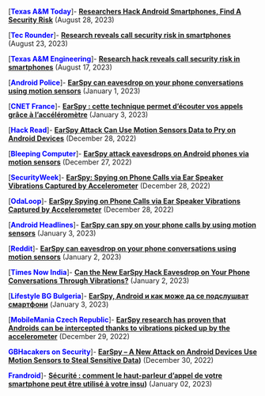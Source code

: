[**<span style="color:blue">Texas A&M Today</span>**]- **[Researchers Hack Android Smartphones, Find A Security Risk](https://today.tamu.edu/2023/08/28/researchers-hack-android-smartphones-find-a-security-risk/)** (August 28, 2023)

[**<span style="color:blue">Tec Rounder</span>**]- **[Research reveals call security risk in smartphones](https://tecrounder.com/risk-in-smartphone-call/)** (August 23, 2023)

[**<span style="color:blue">Texas A&M Engineering</span>**]- **[Research hack reveals call security risk in smartphones](https://engineering.tamu.edu/news/2023/08/research-hack-reveals-call-security-risk-in-smartphones.html)** (August 17, 2023)

[**<span style="color:blue">Android Police</span>**]- **[EarSpy can eavesdrop on your phone conversations using motion sensors](https://www.androidpolice.com/earspy-attack-eavesdrop-using-motion-sensors/)** (January 1, 2023)

[**<span style="color:blue">CNET France</span>**]- **[EarSpy : cette technique permet d’écouter vos appels grâce à l’accéléromètre](https://www.cnetfrance.fr/news/earspy-cette-technique-permet-d-ecouter-vos-appels-grace-a-l-accelerometre-39951950.htm)** (January 3, 2023)

[**<span style="color:blue">Hack Read</span>**]- **[EarSpy Attack Can Use Motion Sensors Data to Pry on Android Devices](https://hackread.com/earspy-attack-motion-sensors-data-pry-android/)** (December 28, 2022)

[**<span style="color:blue">Bleeping Computer</span>**]- **[EarSpy attack eavesdrops on Android phones via motion sensors](https://www.bleepingcomputer.com/news/security/earspy-attack-eavesdrops-on-android-phones-via-motion-sensors/)** (December 27, 2022)

[**<span style="color:blue">SecurityWeek</span>**]- **[EarSpy: Spying on Phone Calls via Ear Speaker Vibrations Captured by Accelerometer](https://www.securityweek.com/earspy-spying-phone-calls-ear-speaker-vibrations-captured-accelerometer/)** (December 28, 2022)

[**<span style="color:blue">OdaLoop</span>**]- **[EarSpy Spying on Phone Calls via Ear Speaker Vibrations Captured by Accelerometer](https://www.oodaloop.com/briefs/2023/01/02/earspy-spying-on-phone-calls-via-ear-speaker-vibrations-captured-by-accelerometer/)** (December 28, 2022)

[**<span style="color:blue">Android Headlines</span>**]- **[EarSpy can spy on your phone calls by using motion sensors](https://www.androidheadlines.com/2023/01/earspy-spy-phone-calls.html)** (January 3, 2023)

[**<span style="color:blue">Reddit</span>**]- **[EarSpy can eavesdrop on your phone conversations using motion sensors](https://www.reddit.com/r/technews/comments/101q4h6/earspy_can_eavesdrop_on_your_phone_conversations/)** (January 2, 2023)

[**<span style="color:blue">Times Now India</span>**]- **[Can the New EarSpy Hack Eavesdrop on Your Phone Conversations Through Vibrations?](https://www.timesnownews.com/technology-science/can-the-new-earspy-hack-eavesdrop-on-your-phone-conversations-through-vibrations-article-96700672)** (January 2, 2023)

[**<span style="color:blue">Lifestyle BG Bulgeria</span>**]- **[EarSpy, Android и как може да се подслушват смартфони](https://lifestyle.bg/mobile/earspy-android-i-kak-mozhe-da-se-podslushvat-smartfoni.html)** (January 3, 2023)

[**<span style="color:blue">MobileMania Czech Republic</span>**]- **[EarSpy research has proven that Androids can be intercepted thanks to vibrations picked up by the accelerometer](https://mobilmania.zive.cz/clanky/vyzkum-earspy-dokazal-ze-androidy-lze-odposlechnout-diky-vibracim-ktere-zachyti-akcelerometr/sc-3-a-1356804/default.aspx)** (December 29, 2022)

**<span style="color:blue">GBHacakers on Security</span>**]- **[EarSpy – A New Attack on Android Devices Use Motion Sensors to Steal Sensitive Data](https://gbhackers.com/earspy-android/))** (December 30, 2022)

**<span style="color:blue">Frandroid</span>**]- **[Sécurité : comment le haut-parleur d’appel de votre smartphone peut être utilisé à votre insu](https://www.frandroid.com/produits-android/smartphone/1576058_securite-comment-le-haut-parleur-dappel-de-votre-smartphone-peut-etre-utilise-a-votre-insu))** (January 02, 2023)

